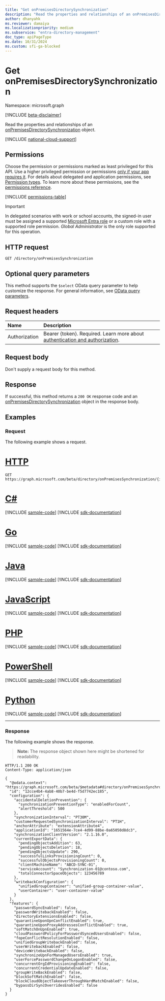 ```yaml
---
title: "Get onPremisesDirectorySynchronization"
description: "Read the properties and relationships of an onPremisesDirectorySynchronization object."
author: dhanyahk
ms.reviewer: damaiya
ms.localizationpriority: medium
ms.subservice: "entra-directory-management"
doc_type: apiPageType
ms.date: 10/31/2024
ms.custom: sfi-ga-blocked
---
```


# Get onPremisesDirectorySynchronization

Namespace: microsoft.graph

[!INCLUDE [beta-disclaimer](../../includes/beta-disclaimer.md)]

Read the properties and relationships of an [onPremisesDirectorySynchronization](../resources/onpremisesdirectorysynchronization.md) object.

[!INCLUDE [national-cloud-support](../../includes/all-clouds.md)]

## Permissions

Choose the permission or permissions marked as least privileged for this API. Use a higher privileged permission or permissions [only if your app requires it](/graph/permissions-overview#best-practices-for-using-microsoft-graph-permissions). For details about delegated and application permissions, see [Permission types](/graph/permissions-overview#permission-types). To learn more about these permissions, see the [permissions reference](/graph/permissions-reference).

<!-- { "blockType": "permissions", "name": "onpremisesdirectorysynchronization_get" } -->
[!INCLUDE [permissions-table](../includes/permissions/onpremisesdirectorysynchronization-get-permissions.md)]

> [!IMPORTANT]
> In delegated scenarios with work or school accounts, the signed-in user must be assigned a supported [Microsoft Entra role](/entra/identity/role-based-access-control/permissions-reference?toc=%2Fgraph%2Ftoc.json) or a custom role with a supported role permission. *Global Administrator* is the only role supported for this operation.

## HTTP request

<!-- {
  "blockType": "ignored"
}
-->
``` http
GET /directory/onPremisesSynchronization
```

## Optional query parameters

This method supports the `$select` OData query parameter to help customize the response. For general information, see [OData query parameters](/graph/query-parameters).

## Request headers

| Name          | Description               |
| :------------ | :------------------------ |
|Authorization|Bearer {token}. Required. Learn more about [authentication and authorization](/graph/auth/auth-concepts).|

## Request body

Don't supply a request body for this method.

## Response

If successful, this method returns a `200 OK` response code and an [onPremisesDirectorySynchronization](../resources/onpremisesdirectorysynchronization.md) object in the response body.

## Examples

### Request

The following example shows a request.

# [HTTP](#tab/http)
<!-- {
  "blockType": "request",
  "name": "get_onpremisesdirectorysynchronization_e1"
}
-->
``` http
GET https://graph.microsoft.com/beta/directory/onPremisesSynchronization/{id}
```

# [C#](#tab/csharp)
[!INCLUDE [sample-code](../includes/snippets/csharp/get-onpremisesdirectorysynchronization-e1-csharp-snippets.md)]
[!INCLUDE [sdk-documentation](../includes/snippets/snippets-sdk-documentation-link.md)]

# [Go](#tab/go)
[!INCLUDE [sample-code](../includes/snippets/go/get-onpremisesdirectorysynchronization-e1-go-snippets.md)]
[!INCLUDE [sdk-documentation](../includes/snippets/snippets-sdk-documentation-link.md)]

# [Java](#tab/java)
[!INCLUDE [sample-code](../includes/snippets/java/get-onpremisesdirectorysynchronization-e1-java-snippets.md)]
[!INCLUDE [sdk-documentation](../includes/snippets/snippets-sdk-documentation-link.md)]

# [JavaScript](#tab/javascript)
[!INCLUDE [sample-code](../includes/snippets/javascript/get-onpremisesdirectorysynchronization-e1-javascript-snippets.md)]
[!INCLUDE [sdk-documentation](../includes/snippets/snippets-sdk-documentation-link.md)]

# [PHP](#tab/php)
[!INCLUDE [sample-code](../includes/snippets/php/get-onpremisesdirectorysynchronization-e1-php-snippets.md)]
[!INCLUDE [sdk-documentation](../includes/snippets/snippets-sdk-documentation-link.md)]

# [PowerShell](#tab/powershell)
[!INCLUDE [sample-code](../includes/snippets/powershell/get-onpremisesdirectorysynchronization-e1-powershell-snippets.md)]
[!INCLUDE [sdk-documentation](../includes/snippets/snippets-sdk-documentation-link.md)]

# [Python](#tab/python)
[!INCLUDE [sample-code](../includes/snippets/python/get-onpremisesdirectorysynchronization-e1-python-snippets.md)]
[!INCLUDE [sdk-documentation](../includes/snippets/snippets-sdk-documentation-link.md)]

---

### Response

The following example shows the response.
>**Note:** The response object shown here might be shortened for readability.
<!-- {
  "blockType": "response",
  "truncated": true,
  "@odata.type": "microsoft.graph.onPremisesDirectorySynchronization"
}
-->
``` http
HTTP/1.1 200 OK
Content-Type: application/json

{
  "@odata.context": "https://graph.microsoft.com/beta/$metadata#directory/onPremisesSynchronization/$entity",
  "id": "12cce4b4-4ab8-40b7-be4d-f5d7742ec185",
  "configuration": {
    "accidentalDeletionPrevention": {
      "synchronizationPreventionType": "enabledForCount",
      "alertThreshold": 500
    },
    "synchronizationInterval": "PT30M",
    "customerRequestedSynchronizationInterval": "PT1H",
    "anchorAttribute": "extensionAttribute4",
    "applicationId": "1651564e-7ce4-4d99-88be-0a65050d8dc3",
    "synchronizationClientVersion": "2.1.16.0",
    "currentExportData": {
      "pendingObjectsAddition": 63,
      "pendingObjectsDeletion": 18,
      "pendingObjectsUpdate": 290,
      "successfulLinksProvisioningCount": 0,
      "successfulObjectsProvisioningCount": 0,
      "clientMachineName": "ABCD-SYNC-01",
      "serviceAccount": "Synchronization-01@contoso.com",
      "totalConnectorSpaceObjects": 123456789
    },
    "writebackConfiguration": {
      "unifiedGroupContainer": "unified-group-container-value",
      "userContainer": "user-container-value"
    }
  },
  "features": {
    "passwordSyncEnabled": false,
    "passwordWritebackEnabled": false,
    "directoryExtensionsEnabled": false,
    "quarantineUponUpnConflictEnabled": true,
    "quarantineUponProxyAddressesConflictEnabled": true,
    "softMatchOnUpnEnabled": true,
    "cloudPasswordPolicyForPasswordSyncedUsersEnabled": false,
    "fopeConflictResolutionEnabled": false,
    "unifiedGroupWritebackEnabled": false,
    "userWritebackEnabled": false,
    "deviceWritebackEnabled": false,
    "synchronizeUpnForManagedUsersEnabled": true,
    "userForcePasswordChangeOnLogonEnabled": false,
    "concurrentOrgIdProvisioningEnabled": false,
    "concurrentCredentialUpdateEnabled": false,
    "groupWriteBackEnabled": false,
    "blockSoftMatchEnabled": false,
    "blockCloudObjectTakeoverThroughHardMatchEnabled": false,
    "bypassDirSyncOverridesEnabled": false
  }
}
```
